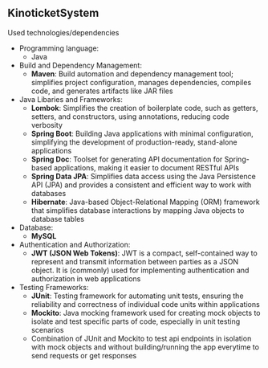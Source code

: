 ## KinoticketSystem

Used technologies/dependencies
* Programming language:
  * Java
* Build and Dependency Management:
  * **Maven**: Build automation and dependency management tool; simplifies project configuration, manages dependencies, compiles code, and generates artifacts like JAR files
* Java Libaries and Frameworks:
  * **Lombok**: Simplifies the creation of boilerplate code, such as getters, setters, and constructors, using annotations, reducing code verbosity
  * **Spring Boot**: Building Java applications with minimal configuration, simplifying the development of production-ready, stand-alone applications
  * **Spring Doc**: Toolset for generating API documentation for Spring-based applications, making it easier to document RESTful APIs
  * **Spring Data JPA**: Simplifies data access using the Java Persistence API (JPA) and provides a consistent and efficient way to work with databases
  * **Hibernate**: Java-based Object-Relational Mapping (ORM) framework that simplifies database interactions by mapping Java objects to database tables
* Database:
  * **MySQL**
* Authentication and Authorization:
  * **JWT (JSON Web Tokens)**: JWT is a compact, self-contained way to represent and transmit information between parties as a JSON object. It is (commonly) used for implementing authentication and authorization in web applications
* Testing Frameworks:
  * **JUnit**: Testing framework for automating unit tests, ensuring the reliability and correctness of individual code units within applications
  * **Mockito**: Java mocking framework used for creating mock objects to isolate and test specific parts of code, especially in unit testing scenarios
  * Combination of JUnit and Mockito to test api endpoints in isolation with mock objects and without building/running the app everytime to send requests or get responses
